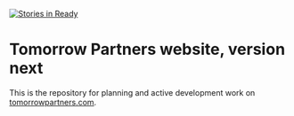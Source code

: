 [![Stories in Ready](https://badge.waffle.io/TomorrowPartners/tomorrow-web.png?label=ready&title=Ready)](https://waffle.io/TomorrowPartners/tomorrow-web?utm_source=badge)

# Tomorrow Partners website, version next
This is the repository for planning and active development work on [tomorrowpartners.com](https://www.tomorrowpartners.com).
